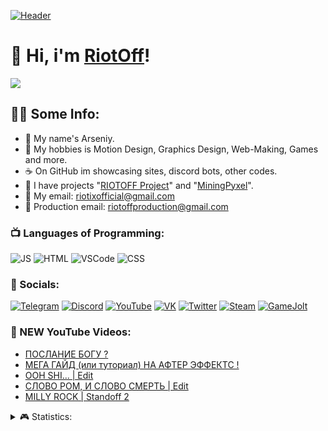 [![Header](https://cdn.discordapp.com/attachments/979075441690284058/1039489474612183131/riotoff_discord_banner.gif)](https://riotoff.bio.link)

# 💫 Hi, i'm [RiotOff](https://www.youtube.com/@RiotOffx)!

![](https://komarev.com/ghpvc/?username=RIOTOFF)

## 👨‍💻 Some Info:
- 🍕 My name's Arseniy.
- 🍩 My hobbies is Motion Design, Graphics Design, Web-Making, Games and more.
- ☕ On GitHub im showcasing sites, discord bots, other codes.
- 🍪 I have projects "[RIOTOFF Project](https://riotoff.ml)" and "[MiningPyxel](https://miningpyxel.ga/)".
- 🥪 My email: riotixofficial@gmail.com
- 🌭 Production email: riotoffproduction@gmail.com

### 📺 Languages of Programming:

![JS](https://img.shields.io/badge/-JS-090909?style=for-the-badge&logo=javascript)
![HTML](https://img.shields.io/badge/-HTML-090909?style=for-the-badge&logo=html5)
![VSCode](https://img.shields.io/badge/-VSCode-090909?style=for-the-badge&logo=VisualStudio&logoColor=00B6FF)
![CSS](https://img.shields.io/badge/-CSS-090909?style=for-the-badge&logo=CSS3&logoColor=008CFF)

<!-- SOCIALS:START -->
### 🍫 Socials:

[![Telegram](https://img.shields.io/badge/-Telegram-090909?style=for-the-badge&logo=Telegram)](https://t.me/riotoffchannel)
[![Discord](https://img.shields.io/badge/-Discord-090909?style=for-the-badge&logo=Discord)](https://dsc.gg/riotoff)
[![YouTube](https://img.shields.io/badge/-YouTube-090909?style=for-the-badge&logo=YouTube&logoColor=E50000)](https://youtube.com/@RiotOffX)
[![VK](https://img.shields.io/badge/-VK-090909?style=for-the-badge&logo=VK&logoColor=008CFF)](https://vk.com/riotoff)
[![Twitter](https://img.shields.io/badge/-Twitter-090909?style=for-the-badge&logo=Twitter&logoColor=008CFF)](https://twitter.com/riotoff)
[![Steam](https://img.shields.io/badge/-Steam-090909?style=for-the-badge&logo=Steam&logoColor=0050FF)](https://steamcommunity.com/profiles/76561199382745603/)
[![GameJolt](https://img.shields.io/badge/-Gamejolt-090909?style=for-the-badge&logo=Gamejolt&logoColor=A5FF00)](https://gamejolt.com/@RiotOff)
<!-- SOCIALS:END -->

### 🎥 NEW YouTube Videos:
<!-- YOUTUBE:START -->
- [ПОСЛАНИЕ БОГУ ?](https://www.youtube.com/watch?v=Z3_pNs1MbXM)
- [МЕГА ГАЙД &lpar;или туториал&rpar; НА АФТЕР ЭФФЕКТС !](https://www.youtube.com/watch?v=8wU36lE8eV4)
- [OOH SHI... | Edit](https://www.youtube.com/watch?v=5QEIIyIQsNw)
- [СЛОВО РОМ, И СЛОВО СМЕРТЬ | Edit](https://www.youtube.com/watch?v=oumNslrfOSo)
- [MILLY ROCK | Standoff 2](https://www.youtube.com/watch?v=GBDGUKhaBRk)
<!-- YOUTUBE:END -->

<!-- STATS:START -->
<details>
  <summary>🎮 Statistics:</summary>
   <img align="left" alt="codeSTACKr's GitHub Stats" src="https://github-readme-stats.vercel.app/api/top-langs/?username=RIOTOFF&langs_count=8&layout=compact" />
    <img align="left" alt="codeSTACKr's GitHub Stats" src="https://github-readme-stats.vercel.app/api?username=RIOTOFF&show_icons=true" />
</details>
<!-- STATS:END -->

<!-- LINKS:START -->
[Web-Site]: https://riotoff.ml
[Bio-Link]: https://riotoff.bio.link
[VK]: https://vk.com/riotoff
[Discord Server]: https://dsc.gg/riotoff
<!-- LINKS:END -->
